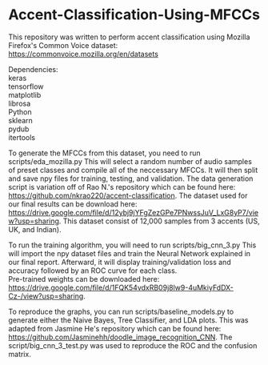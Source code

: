 # Accent-Classification-Using-MFCCs

This repository was written to perform accent classification using Mozilla Firefox's Common Voice dataset: </br>
	https://commonvoice.mozilla.org/en/datasets

Dependencies: </br>
	keras </br>
	tensorflow </br>
	matplotlib </br>
	librosa	</br>
	Python </br>
	sklearn </br>
	pydub </br>
	itertools </br>
		
To generate the MFCCs from this dataset, you need to run scripts/eda_mozilla.py
	This will select a random number of audio samples of preset classes and compile all of the neccessary MFCCs. It will then split and save npy files for training, testing, and validation. The data generation script is variation off of Rao N.'s repository which can be found here: https://github.com/nkrao220/accent-classification. The dataset used for our final results can be download here: https://drive.google.com/file/d/12ybj9jYFgZezGPe7PNwssJuV_LxG8yP7/view?usp=sharing. This dataset consist of 12,000 samples from 3 accents (US, UK, and Indian).
	
To run the training algorithm, you will need to run scripts/big_cnn_3.py
	This will import the npy dataset files and train the Neural Network explained in our final report.
	Afterward, it will display training/validation loss and accuracy followed by an ROC curve for each class. </br>
        Pre-trained weights can be downloaded here: https://drive.google.com/file/d/1FQK54vdxRB09j8lw9-4uMkiyFdDX-Cz-/view?usp=sharing. </br>

To reproduce the graphs, you can run scripts/baseline_models.py to generate either the Naive Bayes, Tree Classifier, and LDA plots. This was adapted from Jasmine He's repository which can be found here: https://github.com/Jasminehh/doodle_image_recognition_CNN. The script/big_cnn_3_test.py was used to reproduce the ROC and the confusion matrix. </br>
